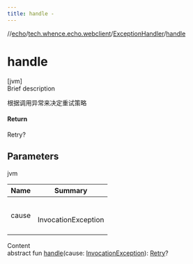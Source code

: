 ```yaml
---
title: handle -
---
```

//[echo](../../index.md)/[tech.whence.echo.webclient](../index.md)/[ExceptionHandler](index.md)/[handle](handle.md)



# handle  
[jvm]  
Brief description  


根据调用异常来决定重试策略



#### Return  


Retry?



## Parameters  
  
jvm  
  
|  Name|  Summary| 
|---|---|
| cause| <br><br>InvocationException<br><br>
  
  
Content  
abstract fun [handle](handle.md)(cause: [InvocationException](../-invocation-exception/index.md)): [Retry](../../tech.whence.echo.retry/-retry/index.md)?  



